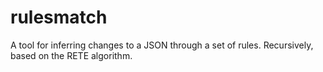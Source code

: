 # rulesmatch
A tool for inferring changes to a JSON through a set of rules. Recursively, based on the RETE algorithm.
